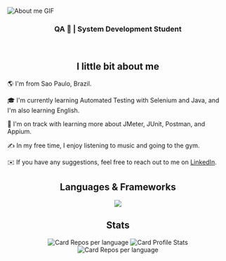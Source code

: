 ![About me GIF](https://github.com/user-attachments/assets/be2e9b39-028b-4c4f-a688-7970ffe36301)

<h3 align="center">QA 🐞 | System Development Student</a></h3>

<p>
  <br>
</p>

<h2 align="center">I little bit about me</h2>

🌎 I'm from Sao Paulo, Brazil.

🎓 I'm currently learning Automated Testing with Selenium and Java, and I'm also learning English.

🌱 I'm on track with learning more about JMeter, JUnit, Postman, and Appium.

✍️ In my free time, I enjoy listening to music and going to the gym.

✉️ If you have any suggestions, feel free to reach out to me on [LinkedIn](https://www.linkedin.com/in/carol-guimaraes/). 


<h2 align="center">Languages & Frameworks</h2>

<p align="center">
  <a href="https://go-skill-icons.vercel.app/">
    <img src="https://go-skill-icons.vercel.app/api/icons?i=java,maven,selenium,cypress,postman"/>
  </a>
</p>

<h2 align="center">Stats</h2>

<p align="center">
  <img src="http://github-profile-summary-cards.vercel.app/api/cards/repos-per-language?username=tsucarol&theme=default" alt="Card Repos per language"/>
  <img src="http://github-profile-summary-cards.vercel.app/api/cards/stats?username=tsucarol&theme=default" alt="Card Profile Stats"/>
  <img src="http://github-profile-summary-cards.vercel.app/api/cards/profile-details?username=tsucarol&theme=default" alt="Card Repos per language"/>
</p>


